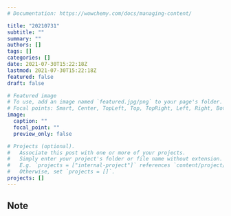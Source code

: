 ```yaml
---
# Documentation: https://wowchemy.com/docs/managing-content/

title: "20210731"
subtitle: ""
summary: ""
authors: []
tags: []
categories: []
date: 2021-07-30T15:22:18Z
lastmod: 2021-07-30T15:22:18Z
featured: false
draft: false

# Featured image
# To use, add an image named `featured.jpg/png` to your page's folder.
# Focal points: Smart, Center, TopLeft, Top, TopRight, Left, Right, BottomLeft, Bottom, BottomRight.
image:
  caption: ""
  focal_point: ""
  preview_only: false

# Projects (optional).
#   Associate this post with one or more of your projects.
#   Simply enter your project's folder or file name without extension.
#   E.g. `projects = ["internal-project"]` references `content/project/deep-learning/index.md`.
#   Otherwise, set `projects = []`.
projects: []
---
```


## Note

